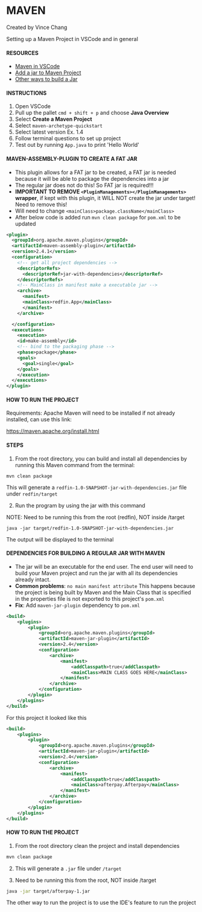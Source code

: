 # MAVEN
Created by Vince Chang </br>


Setting up a Maven Project in VSCode and in general


#### RESOURCES

-  [Maven in VSCode](https://stackoverflow.com/questions/46671308/how-to-create-a-java-maven-project-that-works-in-visual-studio-code#:~:text=Open%20the%20Maven%20project%20folder,Executes%20common%20Maven%20commands%22)
-  [Add a jar to Maven Project](https://www.moreofless.co.uk/executable-jar-netbeans-maven-no-main-manifest-attribute/#:~:text=you%20get%20%E2%80%9Cno%20main%20manifest,is%20but%20Maven%20doesn't.)
-  [Other ways to build a Jar](https://www.baeldung.com/executable-jar-with-maven)

#### INSTRUCTIONS
1. Open VSCode
2. Pull up the pallet `cmd + shift + p` and choose **Java Overview** 
3. Select **Create a Maven Project**
4. Select `maven-archetype-quickstart`
5. Select latest version Ex. 1.4
6. Follow terminal questions to set up project
7. Test out by running `App.java` to print 'Hello World' 

#### MAVEN-ASSEMBLY-PLUGIN TO CREATE A FAT JAR

- This plugin allows for a FAT jar to be created, a FAT jar is needed because it
  will be able to package the dependencies into a jar
- The regular jar does not do this! So FAT jar is required!!!
- **IMPORTANT TO REMOVE `<PluginManagements></PluginManagements>` wrapper**,
  if kept with this plugin, it WILL NOT create the jar under target! Need to
  remove this!
- Will need to change `<mainClass>package.className</mainClass>`
- After below code is added run `mvn clean package` for `pom.xml` to be updated

```xml
<plugin>
  <groupId>org.apache.maven.plugins</groupId>
  <artifactId>maven-assembly-plugin</artifactId>
  <version>2.4.1</version>
  <configuration>
    <!-- get all project dependencies -->
    <descriptorRefs>
      <descriptorRef>jar-with-dependencies</descriptorRef>
    </descriptorRefs>
    <!-- MainClass in manifest make a executable jar -->
    <archive>
      <manifest>
      <mainClass>redfin.App</mainClass>
      </manifest>
    </archive>

  </configuration>
  <executions>
    <execution>
    <id>make-assembly</id>
    <!-- bind to the packaging phase -->
    <phase>package</phase>
    <goals>
      <goal>single</goal>
    </goals>
    </execution>
  </executions>
</plugin>
```
#### HOW TO RUN THE PROJECT

Requirements:
Apache Maven will need to be installed if not already installed, can use this
link:

https://maven.apache.org/install.html

#### STEPS

1. From the root directory, you can build and install all dependencies by
   running this Maven command from the terminal:

`mvn clean package`

This will generate a `redfin-1.0-SNAPSHOT-jar-with-dependencies.jar`
file under `redfin/target`

2. Run the program by using the jar with this command

NOTE: Need to be running this from the root (redfin), NOT inside /target

`java -jar target/redfin-1.0-SNAPSHOT-jar-with-dependencies.jar`

The output will be displayed to the terminal

#### DEPENDENCIES FOR BUILDING A REGULAR JAR WITH MAVEN

-   The jar will be an executable for the end user. The end user will need to
    build your Maven project and run the jar with all its dependencies already
    intact.
-   **Common problems**: `no main manifest attribute` This happens because the
    project is being built by Maven and the Main Class that is specified in the
    properties file is not exported to this project's `pom.xml`
-   **Fix**: Add `maven-jar-plugin` dependency to `pom.xml`

```xml
<build>
    <plugins>
        <plugin>
            <groupId>org.apache.maven.plugins</groupId>
            <artifactId>maven-jar-plugin</artifactId>
            <version>2.4</version>
            <configuration>
                <archive>
                    <manifest>
                        <addClasspath>true</addClasspath>
                        <mainClass>MAIN CLASS GOES HERE</mainClass>
                    </manifest>
                </archive>
            </configuration>
        </plugin>
    </plugins>
</build>
```

For this project it looked like this

```xml
<build>
    <plugins>
        <plugin>
            <groupId>org.apache.maven.plugins</groupId>
            <artifactId>maven-jar-plugin</artifactId>
            <version>2.4</version>
            <configuration>
                <archive>
                    <manifest>
                        <addClasspath>true</addClasspath>
                        <mainClass>afterpay.Afterpay</mainClass>
                    </manifest>
                </archive>
            </configuration>
        </plugin>
    </plugins>
</build>
```

#### HOW TO RUN THE PROJECT

1. From the root directory clean the project and install dependencies

```bash
mvn clean package
```

2. This will generate a `.jar` file under `/target`

3) Need to be running this from the root, NOT inside /target

```bash
java -jar target/afterpay-1.jar
```

The other way to run the project is to use the IDE's feature to run the project



